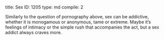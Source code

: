 title:          Sex
ID:             1205
type:           md
compile:        2



Similarly to the question of pornography above, sex can be addictive, whether it is monogamous or anonymous, tame or extreme. Maybe it’s feelings of intimacy or the simple rush that accompanies the act, but a sex addict always craves more.
